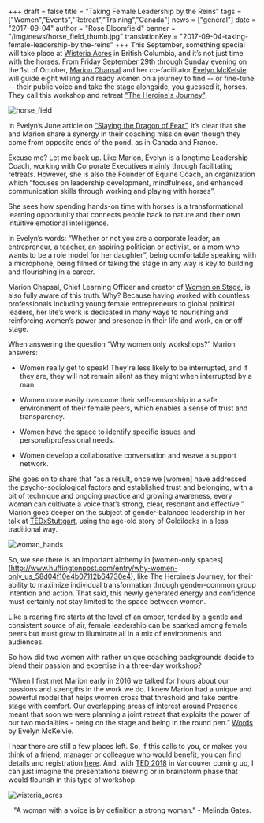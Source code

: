 +++
draft			= false
title			= "Taking Female Leadership by the Reins"
tags			= ["Women","Events","Retreat","Training","Canada"]
news			= ["general"] 
date			= "2017-09-04"
author			= "Rose Bloomfield"
banner			= "/img/news/horse_field_thumb.jpg"
translationKey	= "2017-09-04-taking-female-leadership-by the-reins"
+++
This September, something special will take place at [Wisteria Acres](http://www.wisteriaacres.com) in British Columbia, and it’s not just time with the horses. From Friday September 29th through Sunday evening on the 1st of October, [Marion Chapsal](https://www.ideasonstage.com/team/marion-chapsal/) and her co-facilitator [Evelyn McKelvie](https://www.linkedin.com/in/evelynmckelvie/) will guide eight willing and ready women on a journey to find -- or fine-tune -- their public voice and take the stage alongside, you guessed it, horses. They call this workshop and retreat ["The Heroine's Journey"](https://www.eventbrite.ca/e/the-heroines-journey-she-finds-her-voice-and-takes-the-stage-tickets-33416050306).

![horse_field][pic1]

In Evelyn’s June article on [“Slaying the Dragon of Fear”](https://www.linkedin.com/pulse/slaying-dragon-fear-evelyn-mckelvie), it’s clear that she and Marion share a synergy in their coaching mission even though they come from opposite ends of the pond, as in Canada and France.  

Excuse me? Let me back up. Like Marion, Evelyn is a longtime Leadership Coach, working with Corporate Executives mainly through facilitating retreats. However, she is also the Founder of Equine Coach, an organization which “focuses on leadership development, mindfulness, and enhanced communication skills through working and playing with horses”. 

She sees how spending hands-on time with horses is a transformational learning opportunity that connects people back to nature and their own intuitive emotional intelligence.

In Evelyn’s words: “Whether or not you are a corporate leader, an entrepreneur, a teacher, an aspiring politician or activist, or a mom who wants to be a role model for her daughter”, being comfortable speaking with a microphone, being filmed or taking the stage in any way is key to building and flourishing in a career. 

Marion Chapsal, Chief Learning Officer and creator of [Women on Stage](https://www.ideasonstage.com/training-workshops/women-on-stage/), is also fully aware of this truth. Why? Because having worked with countless professionals including young female entrepreneurs to global political leaders, her life’s work is dedicated in many ways to nourishing and reinforcing women’s power and presence in their life and work, on or off-stage. 

When answering the question “Why women only workshops?” Marion answers:

* Women really get to speak! They're less likely to be interrupted, and if they are, they will not remain silent as they might when interrupted by a man.

* Women more easily overcome their self-censorship in a safe environment of their female peers, which enables a sense of trust and transparency.

* Women have the space to identify specific issues and personal/professional needs.

* Women develop a collaborative conversation and weave a support network.

She goes on to share that “as a result, once we [women] have addressed the psycho-sociological factors and established trust and belonging, with a bit of technique and ongoing practice and growing awareness, every woman can cultivate a voice that’s strong, clear, resonant and effective.” Marion goes deeper on the subject of gender-balanced leadership in her talk at [TEDxStuttgart](https://www.youtube.com/watch?v=cEqK275To_U), using the age-old story of Goldilocks in a less traditional way.

![woman_hands][pic2]

So, we see there is an important alchemy in [women-only spaces] (http://www.huffingtonpost.com/entry/why-women-only_us_58d04f10e4b07112b64730e4), like The Heroine’s Journey, for their ability to maximize individual transformation through gender-common group intention and action. That said, this newly generated energy and confidence must certainly not stay limited to the space between women. 

Like a roaring fire starts at the level of an ember, tended by a gentle and consistent source of air, female leadership can be sparked among female peers but must grow to illuminate all in a mix of environments and audiences. 

So how did two women with rather unique coaching backgrounds decide to blend their passion and expertise in a three-day workshop?

“When I first met Marion early in 2016 we talked for hours about our passions and strengths in the work we do. I knew Marion had a unique and powerful model that helps women cross that threshold and take centre stage with comfort. Our overlapping areas of interest around Presence meant that soon we were planning a joint retreat that exploits the power of our two modalities - being on the stage and being in the round pen.” [Words](https://www.linkedin.com/pulse/feeling-like-duck-out-water-evelyn-mckelvie) by Evelyn McKelvie.

I hear there are still a few places left. So, if this calls to you, or makes you think of a friend, manager or colleague who would benefit, you can find details and registration [here](https://www.eventbrite.ca/e/the-heroines-journey-she-finds-her-voice-and-takes-the-stage-tickets-33416050306). And, with [TED 2018](https://ted2018.ted.com/) in Vancouver coming up, I can just imagine the presentations brewing or in brainstorm phase that would flourish in this type of workshop. 

![wisteria_acres][pic3]

<p style="text-align: center;">"A woman with a voice is by definition a strong woman." - Melinda Gates.</p>

[pic1]: /img/news/horse_field_thumb.jpg
[pic2]: /img/news/woman_hands_thumb.jpg
[pic3]: /img/news/wisteria_acres_thumb.jpg